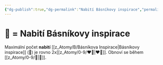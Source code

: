 ```yaml
---
{"dg-publish":true,"dg-permalink":"Nabití Básníkovy inspirace","permalink":"/Nabití Básníkovy inspirace/"}
---
```


# 🔔 = Nabití Básníkovy inspirace
Maximální počet **nabití** [[z_Atomy/B/Básníkova Inspirace\|Básníkovy inspirace]] (🔔) je rovno 2x[[z_Atomy/0-9/❤️‍🔥\|❤️‍🔥]]. Obnoví se během [[z_Atomy/0-9/🔋\|🔋]].